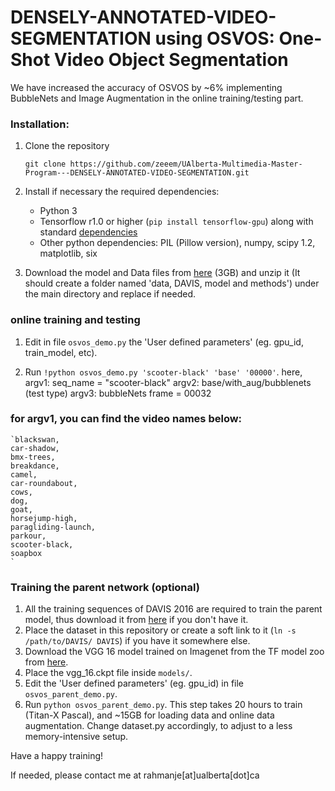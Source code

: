 # DENSELY-ANNOTATED-VIDEO-SEGMENTATION using OSVOS: One-Shot Video Object Segmentation

We have increased the accuracy of OSVOS by ~6% implementing BubbleNets and Image Augmentation in the online training/testing part.

### Installation:
1. Clone the repository
   ```Shell
   git clone https://github.com/zeeem/UAlberta-Multimedia-Master-Program---DENSELY-ANNOTATED-VIDEO-SEGMENTATION.git
   ```
2. Install if necessary the required dependencies:
   
   - Python 3
   - Tensorflow r1.0 or higher (`pip install tensorflow-gpu`) along with standard [dependencies](https://www.tensorflow.org/install/install_linux)
   - Other python dependencies: PIL (Pillow version), numpy, scipy 1.2, matplotlib, six
   
3. Download the model and Data files from [here](https://drive.google.com/file/d/1PPPsyiLB3gr1TJL9PZXtC8YsYUL8mC2k/view?usp=sharing) (3GB) and unzip it (It should create a folder named 'data, DAVIS, model and methods') under the main directory and replace if needed.


### online training and testing
1. Edit in file `osvos_demo.py` the 'User defined parameters' (eg. gpu_id, train_model, etc).

2. Run `!python osvos_demo.py 'scooter-black' 'base' '00000'`.
here, 
argv1: seq_name = "scooter-black"
argv2: base/with_aug/bubblenets (test type)
argv3: bubbleNets frame = 00032

### for argv1, you can find the video names below:
	`blackswan,
	car-shadow,
	bmx-trees,
	breakdance,
	camel,
	car-roundabout,
	cows,
	dog,
	goat,
	horsejump-high,
	paragliding-launch,
	parkour,
	scooter-black,
	soapbox
	`

### Training the parent network (optional)
1. All the training sequences of DAVIS 2016 are required to train the parent model, thus download it from [here](https://graphics.ethz.ch/Downloads/Data/Davis/DAVIS-data.zip) if you don't have it. 
2. Place the dataset in this repository or create a soft link to it (`ln -s /path/to/DAVIS/ DAVIS`) if you have it somewhere else.
3. Download the VGG 16 model trained on Imagenet from the TF model zoo from [here](http://download.tensorflow.org/models/vgg_16_2016_08_28.tar.gz).
4. Place the vgg_16.ckpt file inside `models/`.
5. Edit the 'User defined parameters' (eg. gpu_id) in file `osvos_parent_demo.py`.
6. Run `python osvos_parent_demo.py`. This step takes 20 hours to train (Titan-X Pascal), and ~15GB for loading data and online data augmentation. Change dataset.py accordingly, to adjust to a less memory-intensive setup.

Have a happy training!

If needed, please contact me at rahmanje[at]ualberta[dot]ca
